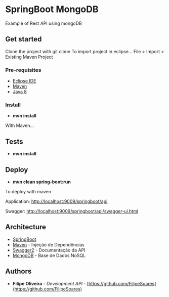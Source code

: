 # SpringBoot MongoDB

Example of Rest API using mongoDB

## Get started

Clone the project with git clone
To import project in eclipse... 
File > Import > Existing Maven Project 

### Pre-requisites

- [Eclipse IDE](http://help.eclipse.org/oxygen/index.jsp)
- [Maven](https://maven.apache.org/)
- [Java 8](https://www.java.com/pt_BR/)

### Install

* **mvn install**

With Maven...
	

## Tests

* **mvn install** 

## Deploy

* **mvn clean spring-boot:run**

To deploy with maven

Application: [http://localhost:9009/springboot/api](http://localhost:9009/springboot/api)

Swagger: [http://localhost:9009/springboot/api/swagger-ui.html](http://localhost:9009/springboot/api/swagger-ui.html)  

## Architecture

* [SpringBoot](https://docs.spring.io/spring-boot/docs/1.5.3.RELEASE/reference/htmlsingle/)
* [Maven](https://maven.apache.org/) - Injeção de Dependências
* [Swagger2](https://swagger.io/docs/) - Documentação da API
* [MongoDB](https://docs.mongodb.com) - Base de Dados NoSQL

## Authors

* **Filipe Oliveira** - *Development API* - [https://github.com/FilipeSoares](https://github.com/FilipeSoares)
